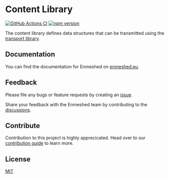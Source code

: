 # Content Library

[![GitHub Actions CI](https://github.com/nmshd/cns-content/workflows/Publish/badge.svg)](https://github.com/nmshd/cns-content/actions?query=workflow%3APublish)
[![npm version](https://badge.fury.io/js/@nmshd%2fcontent.svg)](https://www.npmjs.com/package/@vermascht/content)

The content library defines data structures that can be transmitted using the [transport library](https://www.npmjs.com/package/@vermascht/transport).

## Documentation

You can find the documentation for Enmeshed on [enmeshed.eu](https://enmeshed.eu).

## Feedback

Please file any bugs or feature requests by creating an [issue](https://github.com/nmshd/feedback/issues).

Share your feedback with the Enmeshed team by contributing to the [discussions](https://github.com/nmshd/feedback/discussions).

## Contribute

Contribution to this project is highly apprecicated. Head over to our [contribution guide](https://github.com/nmshd/.github/blob/main/CONTRIBUTING.md) to learn more.

## License

[MIT](LICENSE)

